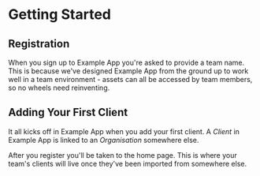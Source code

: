 # Getting Started

## Registration

When you sign up to Example App you're asked to provide a team name. This is because we've designed Example App from the ground up 
to work well in a team environment - assets can all be accessed by team members, so no wheels need
reinventing.

## Adding Your First Client

It all kicks off in Example App when you add your first client. A *Client* in Example App is linked to an *Organisation* somewhere else.

After you register you'll be taken to the home page. This is where your team's clients will live once they've been imported from somewhere else.
